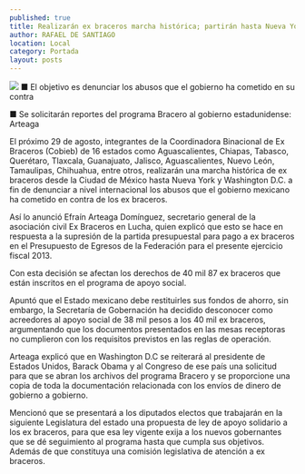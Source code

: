 ```yaml
---
published: true
title: Realizarán ex braceros marcha histórica; partirán hasta Nueva York y Washington
author: RAFAEL DE SANTIAGO
location: Local
category: Portada
layout: posts
---
```


![](http://i.imgur.com/T3uW1m9m.jpg)
■ El objetivo es denunciar los abusos que el gobierno ha cometido en su contra

■ Se solicitarán reportes del programa Bracero al gobierno estadunidense: Arteaga

El próximo 29 de agosto, integrantes de la Coordinadora Binacional de Ex Braceros (Cobieb) de 16 estados como Aguascalientes, Chiapas, Tabasco, Querétaro, Tlaxcala, Guanajuato, Jalisco, Aguascalientes, Nuevo León, Tamaulipas, Chihuahua, entre otros, realizarán una marcha histórica de ex braceros desde la Ciudad de México hasta Nueva York y Washington D.C. a fin de denunciar a nivel internacional los abusos que el gobierno mexicano ha cometido en contra de los ex braceros.

Así lo anunció Efraín Arteaga Domínguez, secretario general de la asociación civil Ex Braceros en Lucha, quien explicó que esto se hace en respuesta a la supresión de la partida presupuestal para pago a ex braceros en el Presupuesto de Egresos de la Federación para el presente ejercicio fiscal 2013.

Con esta decisión se afectan los derechos de 40 mil 87 ex braceros que están inscritos en el programa de apoyo social.

Apuntó que el Estado mexicano debe restituirles sus fondos de ahorro, sin embargo, la Secretaría de Gobernación ha decidido desconocer como acreedores al apoyo social de 38 mil pesos a los 40 mil ex braceros, argumentando que los documentos presentados en las mesas receptoras no cumplieron con los requisitos previstos en las reglas de operación.

Arteaga explicó que en Washington D.C se reiterará al presidente de Estados Unidos, Barack Obama y al Congreso de ese país una solicitud para que se abran los archivos del programa Bracero y se proporcione una copia de toda la documentación relacionada con los envíos de dinero de gobierno a gobierno.

Mencionó que se presentará a los diputados electos que trabajarán en la siguiente Legislatura del estado una propuesta de ley de apoyo solidario a los ex braceros, para que esa ley vigente exija a los nuevos gobernantes que se dé seguimiento al programa hasta que cumpla sus objetivos. Además de que constituya una comisión legislativa de atención a ex braceros.
